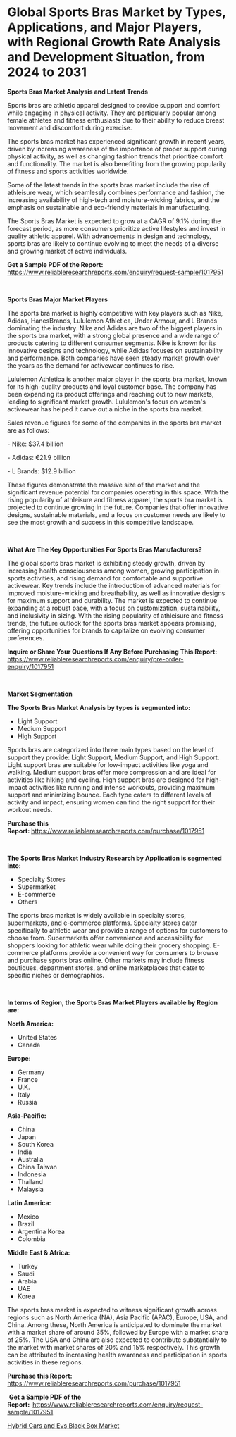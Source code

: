 <p><h1>Global Sports Bras Market by Types, Applications, and Major Players, with Regional Growth Rate Analysis and Development Situation, from 2024 to 2031</h1></p><p><strong>Sports Bras Market Analysis and Latest Trends</strong></p>
<p><p>Sports bras are athletic apparel designed to provide support and comfort while engaging in physical activity. They are particularly popular among female athletes and fitness enthusiasts due to their ability to reduce breast movement and discomfort during exercise.</p><p>The sports bras market has experienced significant growth in recent years, driven by increasing awareness of the importance of proper support during physical activity, as well as changing fashion trends that prioritize comfort and functionality. The market is also benefiting from the growing popularity of fitness and sports activities worldwide.</p><p>Some of the latest trends in the sports bras market include the rise of athleisure wear, which seamlessly combines performance and fashion, the increasing availability of high-tech and moisture-wicking fabrics, and the emphasis on sustainable and eco-friendly materials in manufacturing.</p><p>The Sports Bras Market is expected to grow at a CAGR of 9.1% during the forecast period, as more consumers prioritize active lifestyles and invest in quality athletic apparel. With advancements in design and technology, sports bras are likely to continue evolving to meet the needs of a diverse and growing market of active individuals.</p></p>
<p><strong>Get a Sample PDF of the Report:&nbsp;</strong> <a href="https://www.reliableresearchreports.com/enquiry/request-sample/1017951">https://www.reliableresearchreports.com/enquiry/request-sample/1017951</a></p>
<p>&nbsp;</p>
<p><strong>Sports Bras Major Market Players</strong></p>
<p><p>The sports bra market is highly competitive with key players such as Nike, Adidas, HanesBrands, Lululemon Athletica, Under Armour, and L Brands dominating the industry. Nike and Adidas are two of the biggest players in the sports bra market, with a strong global presence and a wide range of products catering to different consumer segments. Nike is known for its innovative designs and technology, while Adidas focuses on sustainability and performance. Both companies have seen steady market growth over the years as the demand for activewear continues to rise.</p><p>Lululemon Athletica is another major player in the sports bra market, known for its high-quality products and loyal customer base. The company has been expanding its product offerings and reaching out to new markets, leading to significant market growth. Lululemon's focus on women's activewear has helped it carve out a niche in the sports bra market.</p><p>Sales revenue figures for some of the companies in the sports bra market are as follows:</p><p>- Nike: $37.4 billion</p><p>- Adidas: €21.9 billion</p><p>- L Brands: $12.9 billion</p><p>These figures demonstrate the massive size of the market and the significant revenue potential for companies operating in this space. With the rising popularity of athleisure and fitness apparel, the sports bra market is projected to continue growing in the future. Companies that offer innovative designs, sustainable materials, and a focus on customer needs are likely to see the most growth and success in this competitive landscape.</p></p>
<p>&nbsp;</p>
<p><strong>What Are The Key Opportunities For Sports Bras Manufacturers?</strong></p>
<p><p>The global sports bras market is exhibiting steady growth, driven by increasing health consciousness among women, growing participation in sports activities, and rising demand for comfortable and supportive activewear. Key trends include the introduction of advanced materials for improved moisture-wicking and breathability, as well as innovative designs for maximum support and durability. The market is expected to continue expanding at a robust pace, with a focus on customization, sustainability, and inclusivity in sizing. With the rising popularity of athleisure and fitness trends, the future outlook for the sports bras market appears promising, offering opportunities for brands to capitalize on evolving consumer preferences.</p></p>
<p><strong>Inquire or Share Your Questions If Any Before Purchasing This Report:</strong> <a href="https://www.reliableresearchreports.com/enquiry/pre-order-enquiry/1017951">https://www.reliableresearchreports.com/enquiry/pre-order-enquiry/1017951</a></p>
<p>&nbsp;</p>
<p><strong>Market Segmentation</strong></p>
<p><strong>The Sports Bras Market Analysis by types is segmented into:</strong></p>
<p><ul><li>Light Support</li><li>Medium Support</li><li>High Support</li></ul></p>
<p><p>Sports bras are categorized into three main types based on the level of support they provide: Light Support, Medium Support, and High Support. Light support bras are suitable for low-impact activities like yoga and walking. Medium support bras offer more compression and are ideal for activities like hiking and cycling. High support bras are designed for high-impact activities like running and intense workouts, providing maximum support and minimizing bounce. Each type caters to different levels of activity and impact, ensuring women can find the right support for their workout needs.</p></p>
<p><strong>Purchase this Report:&nbsp;</strong><a href="https://www.reliableresearchreports.com/purchase/1017951">https://www.reliableresearchreports.com/purchase/1017951</a></p>
<p>&nbsp;</p>
<p><strong>The Sports Bras Market Industry Research by Application is segmented into:</strong></p>
<p><ul><li>Specialty Stores</li><li>Supermarket</li><li>E-commerce</li><li>Others</li></ul></p>
<p><p>The sports bras market is widely available in specialty stores, supermarkets, and e-commerce platforms. Specialty stores cater specifically to athletic wear and provide a range of options for customers to choose from. Supermarkets offer convenience and accessibility for shoppers looking for athletic wear while doing their grocery shopping. E-commerce platforms provide a convenient way for consumers to browse and purchase sports bras online. Other markets may include fitness boutiques, department stores, and online marketplaces that cater to specific niches or demographics.</p></p>
<p>&nbsp;</p>
<p><strong>In terms of Region, the Sports Bras Market Players available by Region are:</strong></p>
<p>
    <p> <strong> North America: </strong>
        <ul>
            <li>United States</li>
            <li>Canada</li>
        </ul>
        </p> 
    <p> <strong> Europe: </strong>
        <ul>
            <li>Germany</li>
            <li>France</li>
            <li>U.K.</li>
            <li>Italy</li>
            <li>Russia</li>
        </ul>
        </p> 
    <p> <strong> Asia-Pacific: </strong>
        <ul>
            <li>China</li>
            <li>Japan</li>
            <li>South Korea</li>
            <li>India</li>
            <li>Australia</li>
            <li>China Taiwan</li>
            <li>Indonesia</li>
            <li>Thailand</li>
            <li>Malaysia</li>
        </ul>
        </p> 
    <p> <strong> Latin America: </strong>
        <ul>
            <li>Mexico</li>
            <li>Brazil</li>
            <li>Argentina Korea</li>
            <li>Colombia</li>
        </ul>
        </p> 
    <p> <strong> Middle East & Africa: </strong>
        <ul>
            <li>Turkey</li>
            <li>Saudi</li>
            <li>Arabia</li>
            <li>UAE</li>
            <li>Korea</li>
        </ul>
    </p>
    </p>
<p><p>The sports bras market is expected to witness significant growth across regions such as North America (NA), Asia Pacific (APAC), Europe, USA, and China. Among these, North America is anticipated to dominate the market with a market share of around 35%, followed by Europe with a market share of 25%. The USA and China are also expected to contribute substantially to the market with market shares of 20% and 15% respectively. This growth can be attributed to increasing health awareness and participation in sports activities in these regions.</p></p>
<p><strong>Purchase this Report: </strong><a href="https://www.reliableresearchreports.com/purchase/1017951">https://www.reliableresearchreports.com/purchase/1017951</a></p>
<p>&nbsp;<strong>Get a Sample PDF of the Report:&nbsp;&nbsp;</strong><a href="https://www.reliableresearchreports.com/enquiry/request-sample/1017951">https://www.reliableresearchreports.com/enquiry/request-sample/1017951</a></p>
<p><strong></strong></p>
<p><p><a href="https://nifty-kite-d51.notion.site/Hybrid-Cars-and-Evs-Black-Box-Market-Size-Global-Industry-Overview-Market-Segmentation-and-Forecas-59d6780dc8ea43979038399c5cdd1513">Hybrid Cars and Evs Black Box Market</a></p></p>
